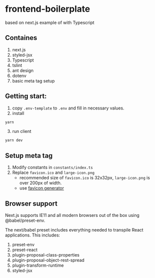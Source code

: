 # frontend-boilerplate

based on next.js example of with Typescript

## Containes

1. next.js
2. styled-jsx
3. Typescript
4. tslint
5. ant design
6. dotenv
7. basic meta tag setup

## Getting start:

1. copy `.env-template` to `.env` and fill in necessary values.
2. install

```bash
yarn
```

3. run client

```bash
yarn dev
```

## Setup meta tag

1. Modify constants in `constants/index.ts`
2. Replace `favicon.ico` and `large-icon.png`
   - recommended size of `favicon.ico` is 32x32px, `large-icon.png` is over 200px of width.
   - use [favicon generator](https://www.favicon-generator.org/)

## Browser support

Next.js supports IE11 and all modern browsers out of the box using @babel/preset-env.

The next/babel preset includes everything needed to transpile React applications. This includes:

1. preset-env
2. preset-react
3. plugin-proposal-class-properties
4. plugin-proposal-object-rest-spread
5. plugin-transform-runtime
6. styled-jsx
